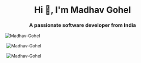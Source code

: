 <h1 align="center">Hi 👋, I'm Madhav Gohel</h1>
<h3 align="center">A passionate software developer from India</h3>
<p><img align="center" src="https://github-readme-streak-stats.herokuapp.com/?user=Madhav-Gohel&" alt="Madhav-Gohel" /></p>
<p>&nbsp;<img align="center" src="https://github-readme-stats.vercel.app/api?username=Madhav-Gohel&show_icons=true&locale=en&theme=dark" alt="Madhav-Gohel" /></p>
<p>&nbsp;<img align="center" src="https://github-readme-stats.vercel.app/api/top-langs/?username=Madhav-Gohel&show_icons=true&locale=en&theme=dark&layout=pie" alt="Madhav-Gohel" /></p>
